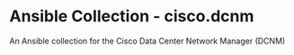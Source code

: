 # Ansible Collection - cisco.dcnm

An Ansible collection for the Cisco Data Center Network Manager (DCNM)
